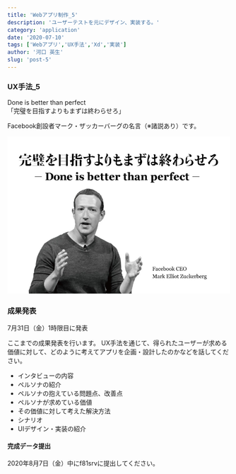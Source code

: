 ```yaml
---
title: 'Webアプリ制作_5'
description: 'ユーザーテストを元にデザイン、実装する。'
category: 'application'
date: '2020-07-10'
tags: ['Webアプリ','UX手法','Xd','実装']
author: '河口 英生'
slug: 'post-5'
---
```

<div class="post-section">
<h3 class="title is-5" >UX手法_5</h3>

Done is better than perfect  
「完璧を目指すよりもまずは終わらせろ」  

Facebook創設者マーク・ザッカーバーグの名言（※諸説あり）です。

![完璧を目指すよりもまずは終わらせろ(Done is better than perfect)](../../images/Doneisbetterthanperfect.jpg)
</div>

<div class="post-section">
<h3 class="title is-5" >成果発表</h3>

7月31日（金）1時限目に発表

ここまでの成果発表を行います。
UX手法を通じて、得られたユーザーが求める価値に対して、どのように考えてアプリを企画・設計したのかなどを話してください。

- インタビューの内容
- ペルソナの紹介
- ペルソナの抱えている問題点、改善点
- ペルソナが求めている価値
- その価値に対して考えた解決方法
- シナリオ
- UIデザイン・実装の紹介 

<h4 class="title is-6" >完成データ提出</h4>

2020年8月7日（金）中にf81srvに提出してください。
</div>